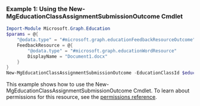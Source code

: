 ### Example 1: Using the New-MgEducationClassAssignmentSubmissionOutcome Cmdlet
```powershell
Import-Module Microsoft.Graph.Education
$params = @{
	"@odata.type" = "#microsoft.graph.educationFeedbackResourceOutcome"
	FeedbackResource = @{
		"@odata.type" = "#microsoft.graph.educationWordResource"
		DisplayName = "Document1.docx"
	}
}
New-MgEducationClassAssignmentSubmissionOutcome -EducationClassId $educationClassId -EducationAssignmentId $educationAssignmentId -EducationSubmissionId $educationSubmissionId -BodyParameter $params
```
This example shows how to use the New-MgEducationClassAssignmentSubmissionOutcome Cmdlet.
To learn about permissions for this resource, see the [permissions reference](/graph/permissions-reference).
